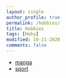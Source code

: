 ```yaml
---
layout: single
author_profile: true
permalink: /hobbies/
title: Hobbies
tags: [Hoby]
modified: 10-21-2020
comments: false
---
```



* [manga](https://en.wikipedia.org/wiki/Chainsaw_Man)
* [sport](http://www.songshancn.com/worldwide/en/culture_info.php?softid=243)



